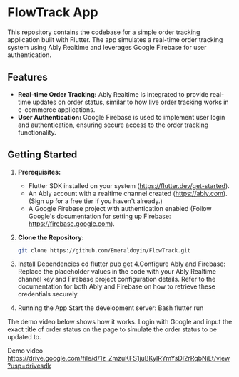 # FlowTrack App

This repository contains the codebase for a simple order tracking application built with Flutter. The app simulates a real-time order tracking system using Ably Realtime and leverages Google Firebase for user authentication.

## Features

* **Real-time Order Tracking:** Ably Realtime is integrated to provide real-time updates on order status, similar to how live order tracking works in e-commerce applications.
* **User Authentication:** Google Firebase is used to implement user login and authentication, ensuring secure access to the order tracking functionality.

## Getting Started

1. **Prerequisites:**
   - Flutter SDK installed on your system (https://flutter.dev/get-started).
   - An Ably account with a realtime channel created (https://ably.com). (Sign up for a free tier if you haven't already.)
   - A Google Firebase project with authentication enabled (Follow Google's documentation for setting up Firebase: https://firebase.google.com).
2. **Clone the Repository:**
   ```bash
   git clone https://github.com/Emeraldoyin/FlowTrack.git
3. Install Dependencies
cd <your-repo-name>
flutter pub get
4.Configure Ably and Firebase:
Replace the placeholder values in the code with your Ably Realtime channel key and Firebase project configuration details. Refer to the documentation for both Ably and Firebase on how to retrieve these credentials securely.

5. Running the App
Start the development server:
Bash
flutter run 

The demo video below shows how it works.
Login with Google and input the exact title of order status on the page to simulate the order status to be updated to.

Demo video
https://drive.google.com/file/d/1z_ZmzuKFS1juBKyIRYmYsDI2rRqbNiEt/view?usp=drivesdk
